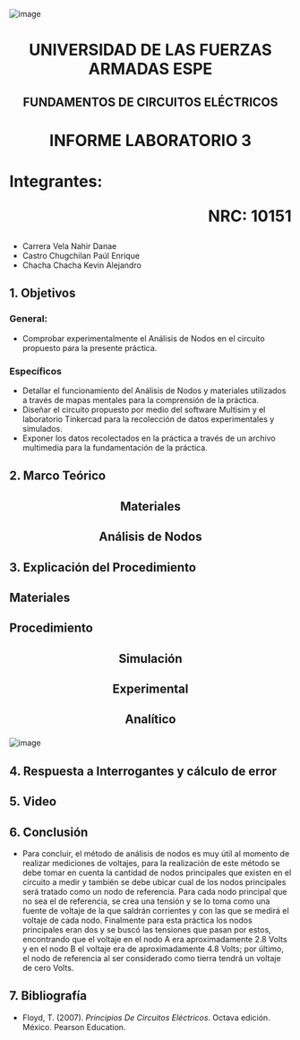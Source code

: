 ![image](https://user-images.githubusercontent.com/93786746/140656495-1e9017c5-1622-4145-a547-0ebbe5014f3d.png)
# <p align=center> UNIVERSIDAD DE LAS FUERZAS ARMADAS ESPE 
## <p align=center> FUNDAMENTOS DE CIRCUITOS ELÉCTRICOS
# <p align=center>  INFORME LABORATORIO 3
# Integrantes: <p align=right> NRC: 10151
* Carrera Vela Nahir Danae
* Castro Chugchilan Paúl Enrique
* Chacha Chacha Kevin Alejandro
## 1. Objetivos
  ### General: 
  * Comprobar experimentalmente el Análisis de Nodos en el circuito propuesto para la presente práctica.
  ### Específicos
  * Detallar el funcionamiento del Análisis de Nodos y materiales utilizados a través de mapas mentales para la comprensión de la práctica.
  * Diseñar el circuito propuesto por medio del software Multisim y el laboratorio Tinkercad para la recolección de datos experimentales y simulados.
  * Exponer los datos recolectados en la práctica a través de un archivo multimedia para la fundamentación de la práctica.
## 2. Marco Teórico
  ## <p align=center> Materiales
  
  ## <p align=center> Análisis de Nodos

## 3. Explicación del Procedimiento
   ## Materiales

   ## Procedimiento

## <p align=center> Simulación

## <p align=center> Experimental
 
  ## <p align=center> Analítico
![image](https://user-images.githubusercontent.com/93786746/143790093-51fe28ac-5f13-4199-b4cb-c87040c32f04.png)


## 4. Respuesta a Interrogantes y cálculo de error


## 5. Video

## 6. Conclusión
  * Para concluir, el método de análisis de nodos es muy útil al momento de realizar mediciones de voltajes, para la realización de este método se debe tomar en cuenta la cantidad de nodos principales que existen en el circuito a medir y también se debe ubicar cual de los nodos principales será tratado como un nodo de referencia. Para cada nodo principal que no sea el de referencia, se crea una tensión y se lo toma como una fuente de voltaje de la que saldrán corrientes y con las que se medirá el voltaje de cada nodo. Finalmente para esta práctica los nodos principales eran dos y se buscó las tensiones que pasan por estos, encontrando que el voltaje en el nodo A era aproximadamente 2.8 Volts y en el nodo B el voltaje era de aproximadamente 4.8 Volts; por último, el nodo de referencia al ser considerado como tierra tendrá un voltaje de cero Volts.
## 7. Bibliografía
 * Floyd, T. (2007). _Principios De Circuitos Eléctricos_. Octava edición. México. Pearson Education.
